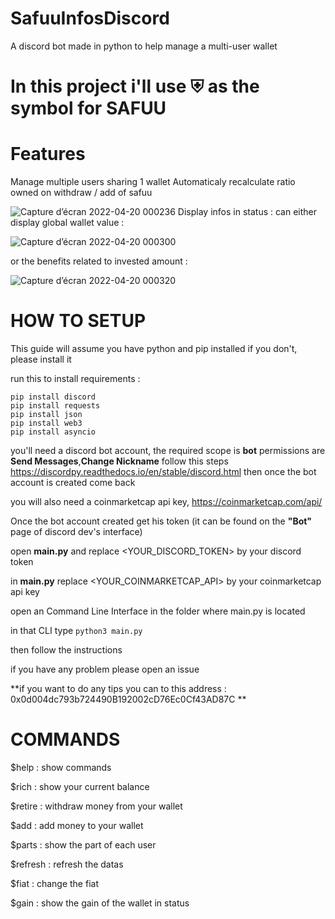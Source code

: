 # SafuuInfosDiscord
A discord bot made in python to help manage a multi-user wallet

# In this project i'll use ⛨ as the symbol for SAFUU

# Features 
Manage multiple users sharing 1 wallet
Automaticaly recalculate ratio owned on withdraw / add of safuu

![Capture d’écran 2022-04-20 000236](https://user-images.githubusercontent.com/27644308/164109552-22d3f340-929a-4fbc-b137-e101035aea0e.png)
Display infos in status : 
  can either display global wallet value :
  
  ![Capture d’écran 2022-04-20 000300](https://user-images.githubusercontent.com/27644308/164109650-4efca628-7efe-46b6-9ce0-13d02d76ecdc.png)
  
  or the benefits related to invested amount : 
  
   ![Capture d’écran 2022-04-20 000320](https://user-images.githubusercontent.com/27644308/164109715-2395b5d9-582d-4d7f-8e2c-16e9c7fa5d70.png)



# HOW TO SETUP 

This guide will assume you have python and pip installed if you don't, please install it

run this to install requirements :
```
pip install discord
pip install requests
pip install json
pip install web3
pip install asyncio
```

you'll need a discord bot account, the required scope is **bot** permissions are **Send Messages**,**Change Nickname**
follow this steps https://discordpy.readthedocs.io/en/stable/discord.html then once the bot account is created come back

you will also need a coinmarketcap api key, https://coinmarketcap.com/api/

Once the bot account created get his token (it can be found on the **"Bot"** page of discord dev's interface)

open **main.py** and replace <YOUR_DISCORD_TOKEN> by your discord token

in **main.py** replace <YOUR_COINMARKETCAP_API> by your coinmarketcap api key

open an Command Line Interface in the folder where main.py is located

in that CLI type `python3 main.py`

then follow the instructions

if you have any problem please open an issue

**if you want to do any tips you can to this address : 0x0d004dc793b724490B192002cD76Ec0Cf43AD87C **

# COMMANDS
 
$help : show commands

$rich : show your current balance

$retire <name> <amount> : withdraw money from your wallet
 
$add <name> <amount> : add money to your wallet
 
$parts : show the part of each user
 
$refresh : refresh the datas
 
$fiat <fiat> : change the fiat
 
$gain : show the gain of the wallet in status
